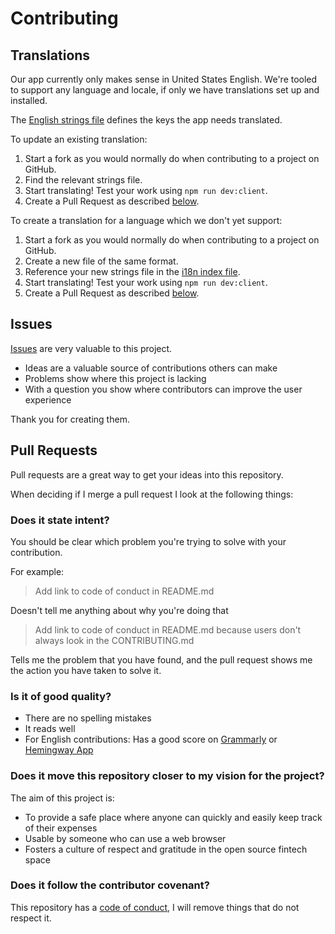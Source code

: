 <!-- Adapted from https://github.com/PurpleBooth/a-good-readme-template/blob/main/CONTRIBUTING.md -->

# Contributing

## Translations

Our app currently only makes sense in United States English. We're
tooled to support any language and locale, if only we have translations
set up and installed.

The [English strings file](/src/locales/en-US.json) defines the keys
the app needs translated.

To update an existing translation:

1. Start a fork as you would normally do when contributing to a project
   on GitHub.
2. Find the relevant strings file.
3. Start translating! Test your work using `npm run dev:client`.
4. Create a Pull Request as described [below](#pull-requests).

To create a translation for a language which we don't yet support:

1. Start a fork as you would normally do when contributing to a project
   on GitHub.
2. Create a new file of the same format.
3. Reference your new strings file in the [i18n index file](/src/i18n.ts).
4. Start translating! Test your work using `npm run dev:client`.
5. Create a Pull Request as described [below](#pull-requests).

## Issues

[Issues](https://github.com/AverageHelper/accountable-svelte/issues/new/choose) are very valuable to this project.

- Ideas are a valuable source of contributions others can make
- Problems show where this project is lacking
- With a question you show where contributors can improve the user
  experience

Thank you for creating them.

## Pull Requests

Pull requests are a great way to get your ideas into this repository.

When deciding if I merge a pull request I look at the following
things:

### Does it state intent?

You should be clear which problem you're trying to solve with your
contribution.

For example:

> Add link to code of conduct in README.md

Doesn't tell me anything about why you're doing that

> Add link to code of conduct in README.md because users don't always
> look in the CONTRIBUTING.md

Tells me the problem that you have found, and the pull request shows me
the action you have taken to solve it.

### Is it of good quality?

- There are no spelling mistakes
- It reads well
- For English contributions: Has a good score on
  [Grammarly](https://www.grammarly.com) or [Hemingway
  App](https://hemingwayapp.com)

### Does it move this repository closer to my vision for the project?

The aim of this project is:

- To provide a safe place where anyone can quickly and easily keep track of their expenses
- Usable by someone who can use a web browser
- Fosters a culture of respect and gratitude in the open source fintech space

### Does it follow the contributor covenant?

This repository has a [code of conduct](/CODE_OF_CONDUCT.md), I will
remove things that do not respect it.
